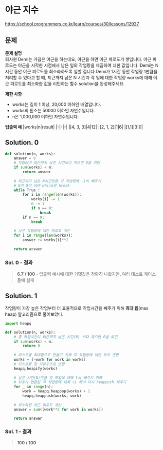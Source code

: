 # 야근 지수
https://school.programmers.co.kr/learn/courses/30/lessons/12927

## 문제
**문제 설명**   
회사원 Demi는 가끔은 야근을 하는데요, 야근을 하면 야근 피로도가 쌓입니다. 야근 피로도는 야근을 시작한 시점에서 남은 일의 작업량을 제곱하여 더한 값입니다. Demi는 N시간 동안 야근 피로도를 최소화하도록 일할 겁니다.Demi가 1시간 동안 작업량 1만큼을 처리할 수 있다고 할 때, 퇴근까지 남은 N 시간과 각 일에 대한 작업량 works에 대해 야근 피로도를 최소화한 값을 리턴하는 함수 solution을 완성해주세요.

**제한 사항**
- works는 길이 1 이상, 20,000 이하인 배열입니다.
- works의 원소는 50000 이하인 자연수입니다.
- n은 1,000,000 이하인 자연수입니다.

**입출력 예**
|works|n|result|
|-|-|-|
|[4, 3, 3]|4|12|
|[2, 1, 2]|1|6|
|[1,1]|3|0|

## Solution. 0
```python
def solution(n, works):
    answer = 0
    # 작업량이 퇴근까지 남은 시간보다 적으면 0을 리턴
    if sum(works) < n:
        return answer 
    
    # 퇴근까지 남은 N시간만큼 각 작업량에 -1씩 빼주기
    # N이 0이 되면 while문 break
    while True :
        for i in range(len(works)):
            works[i] -= 1
            n -= 1
            if n == 0:
                break
        if n == 0:
            break
    
    # 남은 작업량에 대한 피로도 계산
    for i in range(len(works)):
        answer += works[i]**2
    
    return answer
```

### Sol. 0 - 결과
> **6.7 / 100** - 입출력 예시에 대한 기댓값은 정확히 나왔지만, 여러 테스트 케이스들에 실패

## Solution. 1
작업량이 가장 높은 작업부터 더 효율적으로 작업시간을 빼주기 위해 **최대 힙**(max heap) 알고리즘으로 풀어보았다.

```python
import heapq

def solution(n, works):
    # 총 작업시간이 퇴근까지 남은 시간(N) 보다 작으면 0을 리턴
    if sum(works) < n:
        return 0 
    
    # 리스트를 최대힙으로 만들기 위해 각 작업량에 대한 부호 변환
    works = [-work for work in works]
    # 리스트를 힙 자료구조로 변환
    heapq.heapify(works)
    
    # 남은 시간(N)만큼 각 작업에 대해 1씩 빼주기 위해 
    # 부호가 변환된 각 작업량에 대해 +1 해서 다시 heappush 해주기
    for _ in range(n):
        work = heapq.heappop(works) + 1
        heapq.heappush(works, work)
    
    # 최소화된 야근 피로도 계산
    answer = sum([work**2 for work in works])

    return answer
```

### Sol. 1 - 결과
> **100 / 100**


